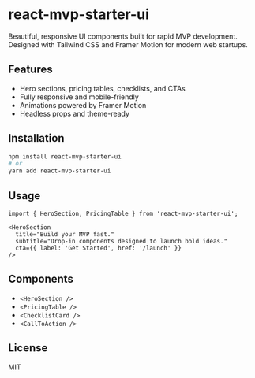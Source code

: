 # react-mvp-starter-ui

Beautiful, responsive UI components built for rapid MVP development. Designed with Tailwind CSS and Framer Motion for modern web startups.

## Features

- Hero sections, pricing tables, checklists, and CTAs
- Fully responsive and mobile-friendly
- Animations powered by Framer Motion
- Headless props and theme-ready

## Installation

```bash
npm install react-mvp-starter-ui
# or
yarn add react-mvp-starter-ui
```

## Usage

```tsx
import { HeroSection, PricingTable } from 'react-mvp-starter-ui';

<HeroSection
  title="Build your MVP fast."
  subtitle="Drop-in components designed to launch bold ideas."
  cta={{ label: 'Get Started', href: '/launch' }}
/>
```

## Components

- `<HeroSection />`
- `<PricingTable />`
- `<ChecklistCard />`
- `<CallToAction />`

## License

MIT
